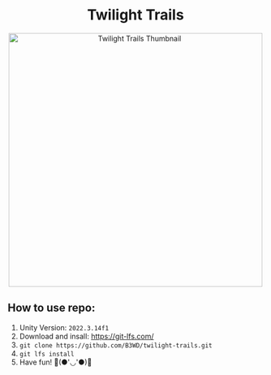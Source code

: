 <h1 align="center">
Twilight Trails
</h1>

<div align="center">
  <img width="500" src="https://github.com/B3WD/twilight-trails/assets/52963685/b080c73f-deca-4d0e-b86c-304e6ddad567" alt="Twilight Trails Thumbnail">
</div>

<h2>
How to use repo:
</h2>

1. Unity Version: `2022.3.14f1`
2. Download and insall: https://git-lfs.com/
3. `git clone https://github.com/B3WD/twilight-trails.git`
4. `git lfs install`
5. Have fun! 🎉(●'◡'●)🎉
